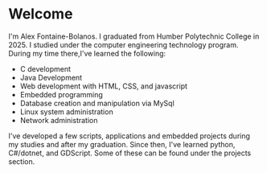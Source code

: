# Welcome

I'm Alex Fontaine-Bolanos. I graduated from Humber Polytechnic College in 2025. I studied under the computer engineering technology program. During my time there,I've learned the following:
- C development
- Java Development
- Web development with HTML, CSS, and javascript
- Embedded programming
- Database creation and manipulation via MySql
- Linux system administration
- Network administration

I've developed a few scripts, applications and embedded projects during my studies and after my graduation. Since then, I've learned python, C#/dotnet, and GDScript. Some of these can be found under the projects section.